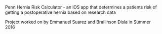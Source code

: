 Penn Hernia Risk Calculator - an iOS app that determines a patients risk
of getting a postoperative hernia based on research data

Project worked on by Emmanuel Suarez and Brailinson Disla in Summer 2016
